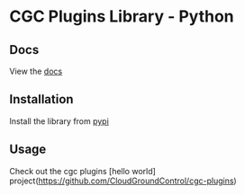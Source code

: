 # CGC Plugins Library - Python

## Docs
View the [docs](https://cloudgroundcontrol.github.io/cgc-plugins-lib-python/cgcpluginlib.html)

## Installation
Install the library from [pypi](https://test.pypi.org/project/cgcpluginlib/)

## Usage
Check out the cgc plugins [hello world] project(https://github.com/CloudGroundControl/cgc-plugins)
